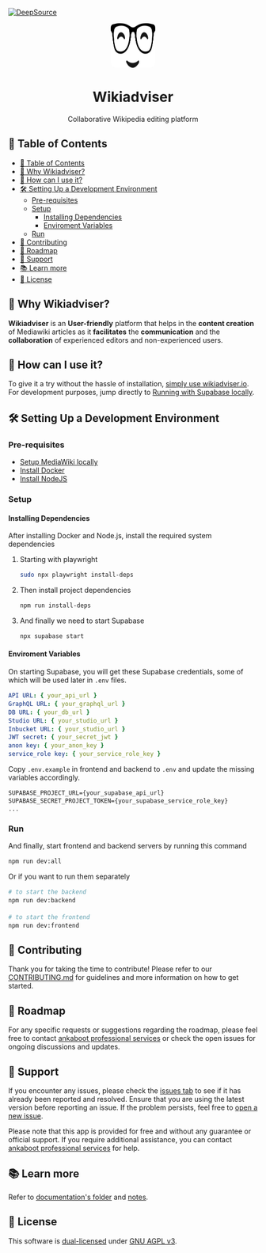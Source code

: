 [![DeepSource](https://app.deepsource.com/gh/ankaboot-source/wikiadviser.svg/?label=code+coverage&show_trend=true&token=ZTDAa-DQcTJvNvMiXJlquOHn)](https://app.deepsource.com/gh/ankaboot-source/wikiadviser/)

<div>
  <div align="center">
    <img width="90" height="90" style="border-radius: 10%;background-color: whitesmoke;" src="https://github.com/ankaboot-source/wikiadviser/raw/main/docs/assets/icons/logo.svg" alt="Wikiadviser Logo">
  </div>
  <h1 align="center">Wikiadviser</h1>
  <div align="center">
    <p>
    Collaborative Wikipedia editing platform
    </p>

  </div>
</div>

## 📑 Table of Contents

- [📑 Table of Contents](#-table-of-contents)
- [🤔 Why Wikiadviser?](#-why-wikiadviser)
- [👀 How can I use it?](#-how-can-i-use-it)
- [🛠️ Setting Up a Development Environment](#️-setting-up-a-development-environment)
  - [Pre-requisites](#pre-requisites)
  - [Setup](#setup)
    - [Installing Dependencies](#installing-dependencies)
    - [Enviroment Variables](#enviroment-variables)
  - [Run](#run)
- [🤝 Contributing](#-contributing)
- [🎯 Roadmap](#-roadmap)
- [🔧 Support](#-support)
- [📚 Learn more](#-learn-more)
- [📜 License](#-license)

## 🤔 Why Wikiadviser?

**Wikiadviser** is an **User-friendly** platform that helps in the **content creation** of Mediawiki articles as it **facilitates** the **communication** and the **collaboration** of experienced editors and non-experienced users.

## 👀 How can I use it?

To give it a try without the hassle of installation, [simply use wikiadviser.io](https://app.wikiadviser.io/). For development purposes, jump directly to [Running with Supabase locally](#running-with-supabase-locally).

## 🛠️ Setting Up a Development Environment

### Pre-requisites

- [Setup MediaWiki locally](/mediawiki-setup/MEDIAWIKI_SETUP.md)
- [Install Docker](https://docs.docker.com/engine/install)
- [Install NodeJS](https://nodejs.org)

### Setup

#### Installing Dependencies

After installing Docker and Node.js, install the required system dependencies

1. Starting with playwright

   ```sh
   sudo npx playwright install-deps
   ```

2. Then install project dependencies

   ```sh
   npm run install-deps
   ```

3. And finally we need to start Supabase

   ```sh
   npx supabase start
   ```

#### Enviroment Variables

On starting Supabase, you will get these Supabase credentials, some of which will be used later in `.env` files.

```yml
API URL: { your_api_url }
GraphQL URL: { your_graphql_url }
DB URL: { your_db_url }
Studio URL: { your_studio_url }
Inbucket URL: { your_studio_url }
JWT secret: { your_secret_jwt }
anon key: { your_anon_key }
service_role key: { your_service_role_key }
```

Copy `.env.example` in frontend and backend to `.env` and update the missing variables accordingly.

```env
SUPABASE_PROJECT_URL={your_supabase_api_url}
SUPABASE_SECRET_PROJECT_TOKEN={your_supabase_service_role_key}
...
```

### Run

And finally, start frontend and backend servers by running this command

```sh
npm run dev:all
```

Or if you want to run them separately

```sh
# to start the backend
npm run dev:backend

# to start the frontend
npm run dev:frontend
```

## 🤝 Contributing

Thank you for taking the time to contribute! Please refer to our [CONTRIBUTING.md](CONTRIBUTING.md) for guidelines and more information on how to get started.

## 🎯 Roadmap

For any specific requests or suggestions regarding the roadmap, please feel free to contact [ankaboot professional services](mailto:contact@ankaboot.fr) or check the open issues for ongoing discussions and updates.

## 🔧 Support

If you encounter any issues, please check the [issues tab](https://github.com/ankaboot-source/wikiadviser/issues) to see if it has already been reported and resolved. Ensure that you are using the latest version before reporting an issue. If the problem persists, feel free to [open a new issue](https://github.com/ankaboot-source/wikiadviser/issues/new).

Please note that this app is provided for free and without any guarantee or official support. If you require additional assistance, you can contact [ankaboot professional services](mailto:contact@ankaboot.fr) for help.

## 📚 Learn more

Refer to [documentation's folder](./docs/) and [notes](./docs/NOTES.md).

## 📜 License

This software is [dual-licensed](DUAL-LICENSE.md) under [GNU AGPL v3](LICENSE).
